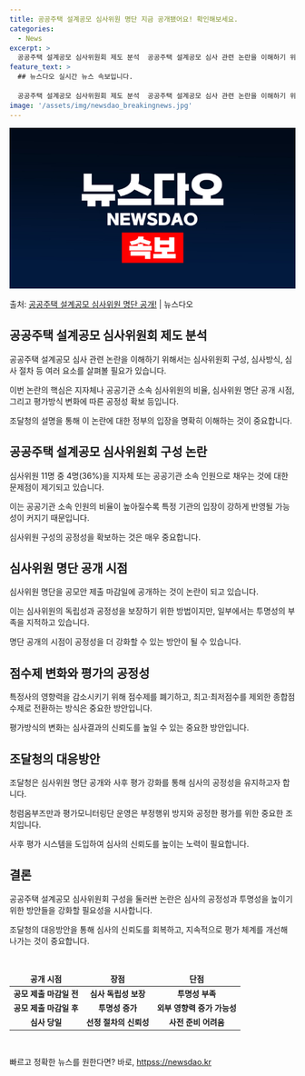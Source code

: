 ```yaml
---
title: 공공주택 설계공모 심사위원 명단 지금 공개됐어요! 확인해보세요.
categories:
  - News
excerpt: >
  공공주택 설계공모 심사위원회 제도 분석  공공주택 설계공모 심사 관련 논란을 이해하기 위해서는 심사위원회 구…
feature_text: >
  ## 뉴스다오 실시간 뉴스 속보입니다.

  공공주택 설계공모 심사위원회 제도 분석  공공주택 설계공모 심사 관련 논란을 이해하기 위해서는 심사위원회 구…
image: '/assets/img/newsdao_breakingnews.jpg'
---
```


![뉴스다오 속보](/assets/img/newsdao_breakingnews.jpg)

<p>출처: <a href="httpss://newsdao.kr/4707" rel="dofollow">공공주택 설계공모 심사위원 명단 공개!</a> | 뉴스다오</p>

<h2 data-ke-size="size26">공공주택 설계공모 심사위원회 제도 분석</h2>
<p data-ke-size="size16">공공주택 설계공모 심사 관련 논란을 이해하기 위해서는 심사위원회 구성, 심사방식, 심사 절차 등 여러 요소를 살펴볼 필요가 있습니다.</p>
<p data-ke-size="size16">이번 논란의 핵심은 지자체나 공공기관 소속 심사위원의 비율, 심사위원 명단 공개 시점, 그리고 평가방식 변화에 따른 공정성 확보 등입니다.</p>
<p data-ke-size="size16">조달청의 설명을 통해 이 논란에 대한 정부의 입장을 명확히 이해하는 것이 중요합니다.</p>

<h2 data-ke-size="size26">공공주택 설계공모 심사위원회 구성 논란</h2>
<p data-ke-size="size16">심사위원 11명 중 4명(36%)을 지자체 또는 공공기관 소속 인원으로 채우는 것에 대한 문제점이 제기되고 있습니다.</p>
<p data-ke-size="size16">이는 공공기관 소속 인원의 비율이 높아질수록 특정 기관의 입장이 강하게 반영될 가능성이 커지기 때문입니다.</p>
<p data-ke-size="size16">심사위원 구성의 공정성을 확보하는 것은 매우 중요합니다.</p>

<h2 data-ke-size="size26">심사위원 명단 공개 시점</h2>
<p data-ke-size="size16">심사위원 명단을 공모안 제출 마감일에 공개하는 것이 논란이 되고 있습니다.</p>
<p data-ke-size="size16">이는 심사위원의 독립성과 공정성을 보장하기 위한 방법이지만, 일부에서는 투명성의 부족을 지적하고 있습니다.</p>
<p data-ke-size="size16">명단 공개의 시점이 공정성을 더 강화할 수 있는 방안이 될 수 있습니다.</p>

<h2 data-ke-size="size26">점수제 변화와 평가의 공정성</h2>
<p data-ke-size="size16">특정사의 영향력을 감소시키기 위해 점수제를 폐기하고, 최고·최저점수를 제외한 종합점수제로 전환하는 방식은 중요한 방안입니다.</p>
<p data-ke-size="size16">평가방식의 변화는 심사결과의 신뢰도를 높일 수 있는 중요한 방안입니다.</p>

<h2 data-ke-size="size26">조달청의 대응방안</h2>
<p data-ke-size="size16">조달청은 심사위원 명단 공개와 사후 평가 강화를 통해 심사의 공정성을 유지하고자 합니다.</p>
<p data-ke-size="size16">청렴옴부즈만과 평가모니터링단 운영은 부정행위 방지와 공정한 평가를 위한 중요한 조치입니다.</p>
<p data-ke-size="size16">사후 평가 시스템을 도입하여 심사의 신뢰도를 높이는 노력이 필요합니다.</p>

<h2 data-ke-size="size26">결론</h2>
<p data-ke-size="size16">공공주택 설계공모 심사위원회 구성을 둘러싼 논란은 심사의 공정성과 투명성을 높이기 위한 방안들을 강화할 필요성을 시사합니다.</p>
<p data-ke-size="size16">조달청의 대응방안을 통해 심사의 신뢰도를 회복하고, 지속적으로 평가 체계를 개선해 나가는 것이 중요합니다.</p>
<p data-ke-size="size16">&nbsp;</p>

<table>
	<thead>
		<tr>
			<td style="text-align: center; height: 17px;"><b>공개 시점</b></td>
			<td style="text-align: center; height: 17px;"><b>장점</b></td>
			<td style="text-align: center; height: 17px;"><b>단점</b></td>
		</tr>
	</thead>
	<tbody>
		<tr>
			<td style="text-align: center; height: 17px;"><b>공모 제출 마감일 전</b></td>
			<td style="text-align: center; height: 17px;"><b>심사 독립성 보장</b></td>
			<td style="text-align: center; height: 17px;"><b>투명성 부족</b></td>
		</tr>
		<tr>
			<td style="text-align: center; height: 17px;"><b>공모 제출 마감일 후</b></td>
			<td style="text-align: center; height: 17px;"><b>투명성 증가</b></td>
			<td style="text-align: center; height: 17px;"><b>외부 영향력 증가 가능성</b></td>
		</tr>
		<tr>
			<td style="text-align: center; height: 17px;"><b>심사 당일</b></td>
			<td style="text-align: center; height: 17px;"><b>선정 절차의 신뢰성</b></td>
			<td style="text-align: center; height: 17px;"><b>사전 준비 어려움</b></td>
		</tr>
	</tbody>
</table>
<p data-ke-size="size16">&nbsp;</p>

<p data-ke-size="size16"></p> 

빠르고 정확한 뉴스를 원한다면? 바로, <a href="httpss://newsdao.kr" rel="dofollow">httpss://newsdao.kr</a>


